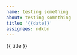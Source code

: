 ```yaml
---
name: testing something
about: testing something
title: '{{date}}'
assignees: ndxbn
---
```


{{ title }}

